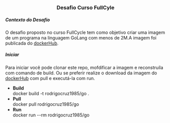 
<h3 align="center">
  Desafio Curso FullCyle
</h3>

##### Contexto do Desafio

O desafio proposto no curso FullCycle tem como objetivo criar uma imagem de um programa na linguagem GoLang com menos de 2M.A imagem foi publicada do <a href="https://hub.docker.com/r/rodrigocruz1985/go" target="_blank">dockerHub</a>.


##### Iniciar

Para iniciar você pode clonar este repo, mofdificar a imagem e reconstruíla com comando de build. Ou se preferir realize o download da imagem do <a href="https://hub.docker.com/r/rodrigocruz1985/go" target="_blank">dockerHub</a> com pull e executá-la com run.

<ul> 
  
   <li><b>Build</b> <br>
       docker build -t rodrigocruz1985/go .  <br> 
     
   <li><b>Pull</b> <br>
       docker pull rodrigocruz1985/go  <br>
     
   <li><b>Run</b> <br>
       docker run --rm rodrigocruz1985/go  <br>
     
</ul> 
